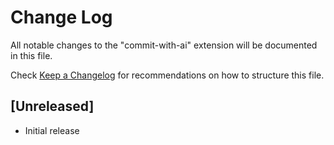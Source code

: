# Change Log

All notable changes to the "commit-with-ai" extension will be documented in this file.

Check [Keep a Changelog](http://keepachangelog.com/) for recommendations on how to structure this file.

## [Unreleased]

- Initial release
